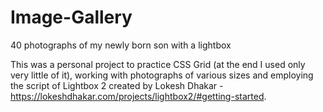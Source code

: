 # Image-Gallery
40 photographs of my newly born son with a lightbox

This was a personal project to practice CSS Grid (at the end I used only very little of it), working with photographs of various sizes and employing the script of Lightbox 2 created by Lokesh Dhakar - https://lokeshdhakar.com/projects/lightbox2/#getting-started. 

